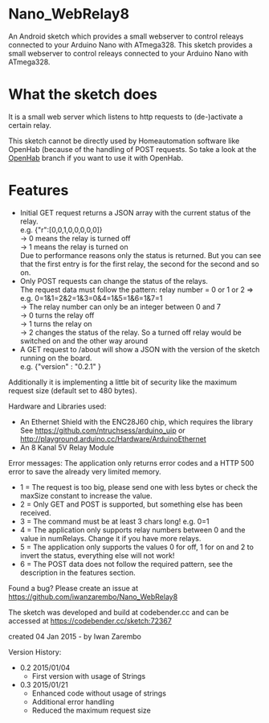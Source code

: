 # Nano_WebRelay8
An Android sketch which provides a small webserver to control releays connected to your Arduino Nano with ATmega328.
This sketch provides a small webserver to control releays connected to your Arduino Nano with ATmega328.

# What the sketch does
It is a small web server which listens to http requests to (de-)activate a certain relay. 

This sketch cannot be directly used by Homeautomation software like OpenHab (because of the handling of POST requests.
So take a look at the [OpenHab](https://github.com/iwanzarembo/Nano_WebRelay8/tree/openhab) branch if you want to use 
it with OpenHab. 

# Features
- Initial GET request returns a JSON array with the current status of the relay.  
  e.g.  {"r":[0,0,1,0,0,0,0,0]}  
  -> 0 means the relay is turned off  
  -> 1 means the relay is turned on  
  Due to performance reasons only the status is returned. But you can see that the first  entry is for the first relay, the second for the second and so on.
- Only POST requests can change the status of the relays.  
  The request data must follow the pattern: relay number = 0 or 1 or 2 => e.g. 0=1&1=2&2=1&3=0&4=1&5=1&6=1&7=1  
  -> The relay number can only be an integer between 0 and 7  
  -> 0 turns the relay off  
  -> 1 turns the relay on  
  -> 2 changes the status of the relay. So a turned off relay would be switched on and the other way around
- A GET request to /about will show a JSON with the version of the sketch running on the board.  
  e.g.  {"version" : "0.2.1" }
  
Additionally it is implementing a little bit of security like the maximum request size (default 
set to 480 bytes).

Hardware and Libraries used:
- An Ethernet Shield with the ENC28J60 chip, which requires the library  
  See https://github.com/ntruchsess/arduino_uip or http://playground.arduino.cc/Hardware/ArduinoEthernet
- An 8 Kanal 5V Relay Module 

Error messages:
The application only returns error codes and a HTTP 500 error to save the already very limited memory. 
- 1 = The request is too big, please send one with less bytes or check the maxSize constant to increase the value.
- 2 = Only GET and POST is supported, but something else has been received.
- 3 = The command must be at least 3 chars long! e.g. 0=1
- 4 = The application only supports relay numbers between 0 and the value in numRelays. Change it if you have more relays.
- 5 = The application only supports the values 0 for off, 1 for on and 2 to invert the status, everything else will not work!
- 6 = The POST data does not follow the required pattern, see the description in the features section.

Found a bug? Please create an issue at https://github.com/iwanzarembo/Nano_WebRelay8

The sketch was developed and build at codebender.cc and can be accessed at https://codebender.cc/sketch:72367

created 04 Jan 2015 - by Iwan Zarembo

Version History:
- 0.2 2015/01/04
  * First version with usage of Strings
- 0.3 2015/01/21
  * Enhanced code without usage of strings
  * Additional error handling
  * Reduced the maximum request size

